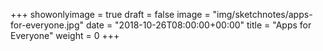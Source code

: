 +++
showonlyimage = true
draft = false
image = "img/sketchnotes/apps-for-everyone.jpg"
date = "2018-10-26T08:00:00+00:00"
title = "Apps for Everyone"
weight = 0
+++

